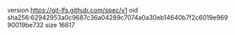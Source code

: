 version https://git-lfs.github.com/spec/v1
oid sha256:62942953a0c9687c36a04289c7074a0a30eb14640b7f2c6019e96990019be732
size 16617
